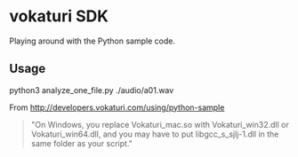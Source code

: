 # vokaturi SDK 
Playing around with the Python sample code. 

## Usage
python3 analyze_one_file.py ./audio/a01.wav

From http://developers.vokaturi.com/using/python-sample
> "On Windows, you replace Vokaturi_mac.so with Vokaturi_win32.dll or Vokaturi_win64.dll, and you may have to put libgcc_s_sjlj-1.dll in the same folder as your script."
